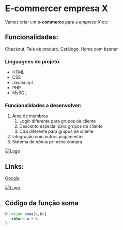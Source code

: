 # E-commercer empresa X

Vamos criar um **e-commerce** para a *empresa X* etc

## Funcionalidades: 

Checkout, Tela de produto, Catálogo, Home com banner

### Linguagens do projeto:

* HTML
* CSS
* Javascript
* PHP
* MySQL

### Funcionalidades a desenvolver:

1. Área de membros
   1. Login diferente para grupos de cliente
   2. Desconto especial para grupos de cliente
   3. CSS diferente para grupos de cliente
2. Integração com outros pagamentos
3. Sistema de bônus primeira compra

![Logo](https://png.pngtree.com/png-clipart/20190611/original/pngtree-wolf-logo-png-image_2306634.jpg)

## Links:

[Google](https://www.google.com)

[![Logo](https://png.pngtree.com/png-clipart/20190611/original/pngtree-wolf-logo-png-image_2306634.jpg)](https://www.google.com)

## Código da função soma

```Javascript
Function soma(a,b){
   return a + b
}
```
